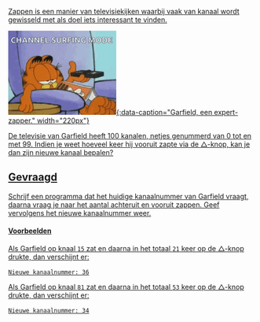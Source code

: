 <a href="https://nl.wikipedia.org/wiki/Zappen" target="_blank">Zappen is een manier van televisiekijken waarbij vaak van kanaal wordt gewisseld met als doel iets interessant te vinden. 

![Garfield, een expert-zapper.](media/garfield.gif "Garfield, een expert-zapper."){:data-caption="Garfield, een expert-zapper." width="220px"}

De televisie van Garfield heeft 100 kanalen, netjes genummerd van 0 tot en met 99. Indien je weet hoeveel keer hij vooruit zapte via de △-knop, kan je dan zijn nieuwe kanaal bepalen?


## Gevraagd
Schrijf een programma dat het huidige kanaalnummer van Garfield vraagt, daarna vraag je naar het aantal achteruit en vooruit zappen. Geef vervolgens het nieuwe kanaalnummer weer.


#### Voorbeelden
Als Garfield op knaal `15` zat en daarna in het totaal `21` keer op de △-knop drukte, dan verschijnt er:
```
Nieuwe kanaalnummer: 36
```

Als Garfield op knaal `81` zat en daarna in het totaal `53` keer op de △-knop drukte, dan verschijnt er:
```
Nieuwe kanaalnummer: 34
```

